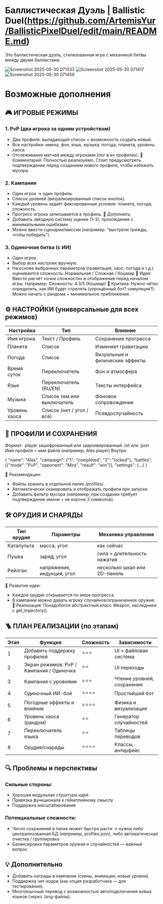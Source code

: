 # Баллистическая Дуэль | Ballistic Duel(https://github.com/ArtemisYur/BallisticPixelDuel/edit/main/README.md)
Это баллистическая дуэль, стилизованная игра с механикой битвы между двумя баллистами.

![Screenshot 2025-05-30 071333](https://github.com/user-attachments/assets/89f6f36a-fba9-4035-897a-475493a550cf)
![Screenshot 2025-05-30 071417](https://github.com/user-attachments/assets/f57b1d91-4535-4b66-b6b0-ac5f6772a45c)
![Screenshot 2025-05-30 071459](https://github.com/user-attachments/assets/41367258-7b77-4080-9760-19251bacfd8f)

# Возможные дополнения

## 🎮 ИГРОВЫЕ РЕЖИМЫ

### 1. PvP (два игрока за одним устройством)
- Два профиля: выпадающий список + возможность создать новый.
- Все настройки: имена, фон, язык, музыка, погода, планета, уровень хаоса.
- Отслеживание матчей между игроками (лог в их профилях).
🔧 Комментарий: Полностью реализуемо. Стоит предусмотреть подтверждение перед созданием нового профиля, чтобы избежать мусора.

### 2. Кампания
- Один игрок → один профиль.
- Список уровней (визуализированный список кнопок).
- Каждый уровень задаёт фиксированные условия: планета, погода, сложность.
- Прогресс игрока записывается в профиль.
🔧 Дополнить:
- Добавить звёздную систему оценки (1–3), прохождение с минимальными ошибками.
- Можно ввести сценарии/миссии (например: "выстрели трижды, чтобы победить").

### 3. Одиночная битва (с ИИ)
- Один игрок.
- Выбор всех настроек вручную.
- На основе выбранных параметров (гравитация, хаос, погода и т.д.) оценивается сложность: Нормальная / Сложная / Кошмар
🔧 Идея: Ввести расчёт «очки сложности» и отображение перед началом игры. Например: Сложность: 4.3/5 (Кошмар)
📌 Критика: Нужно чётко определить, как ИИ будет стрелять (упрощённый бот? симуляция?). Можно начать с рандома + минимальное приближение.

## ⚙️ НАСТРОЙКИ (универсальные для всех режимов)

| Настройка     | Тип                        | Влияние                         |
| ------------- | -------------------------- | ------------------------------- |
| Имя игрока    | Текст / Профиль            | Сохранение прогресса            |
| Планета       | Список                     | Изменяет гравитацию             |
| Погода        | Список                     | Визуальные и физические эффекты |
| Время суток   | Переключатель              | Фон и атмосфера                 |
| Язык          | Переключатель (RU/EN)      | Тексты интерфейса               |
| Музыка        | Список тем или выключатель | Фоновое сопровождение           |
| Уровень хаоса | Список (нет / угол / всё)  | Псевдослучайность               |

## 🧠 ПРОФИЛИ И СОХРАНЕНИЯ

Формат:
.player зашифрованный или заархивированный .txt или .json
Имя профиля = имя файла (например, Alex.player)
Внутри:

{
  "name": "Alex",
  "campaign": {"1": "completed", "2": "locked"},
  "battles": [{"mode": "PvP", "opponent": "Mira", "result": "win"}],
  "settings": {...}
}

🔧 Рекомендации:
- Файлы хранить в отдельной папке /profiles/.
- Автоматически сканировать и отображать профили при запуске.
- Добавить фильтр мусора (например, при создании требует подтверждение имени + не короче 3 символов).

## 🛠️ ОРУДИЯ И СНАРЯДЫ

| Тип орудия | Параметры                  | Механика управления          |
| ---------- | -------------------------- | ---------------------------- |
| Катапульта | масса, угол                | как сейчас                   |
| Пушка      | заряд, угол                | сила = длительность нажатия  |
| Рейлган    | напряжение, индукция, угол | несколько шкал или 2D-панель |

🔧 Развитие идеи:
- Каждое орудие открывается по мере прогресса.
- В кампании можно давать игроку случайное/ограниченное оружие.
📌 Реализация: Понадобится абстрактный класс Weapon, наследники с get_trajectory().

## 🪜 ПЛАН РЕАЛИЗАЦИИ (по этапам)

| Этап | Функция                                  | Сложность | Зависимости                |
| ---- | ---------------------------------------- | --------- | -------------------------- |
| 1    | Добавить поддержку профилей              | ⭐⭐⭐       | UI + файловая система      |
| 2    | Экран режимов: PvP / Кампания / Одиночка | ⭐⭐        | UI переходы                |
| 3    | Кампания с уровнями                      | ⭐⭐⭐       | Чтение уровней, сохранения |
| 4    | Одиночный ИИ-бой                         | ⭐⭐⭐⭐      | Простейший бот             |
| 5    | Погодные эффекты и влияние               | ⭐⭐⭐⭐      | Физика и визуализация      |
| 6    | Уровень хаоса (рандом)                   | ⭐⭐        | Генератор случайностей     |
| 7    | Переключатель языка                      | ⭐⭐        | Таблицы переводов          |
| 8    | Орудия/снаряды                           | ⭐⭐⭐⭐      | Классы, интерфейс          |

## 🔍 Проблемы и перспективы
### Сильные стороны:
- Хорошая модульная структура идей
- Привязка функционала к геймплейному смыслу
- Поддержка масштабирования

### Потенциальные сложности:
- Число сохранений в папке может быстро расти → нужна либо централизованная БД (например, profiles.json), либо автоматическая очистка / группировка
- Балансировка параметров оружия и случайностей — важный вопрос

## 💡 Дополнительно
- Добавить награды в кампании (скины, анимации, новые уровни).
- Поддержка чит-кодов (как опция разработчика — для тестирования).
- Многоязычный перевод с возможностью автоподключения новых языков (через .lang-файлы).
